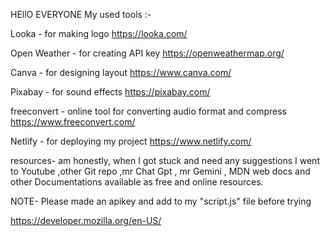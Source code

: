 HEllO EVERYONE
My used tools :- 

Looka - for making logo
https://looka.com/

Open Weather - for creating API key
https://openweathermap.org/

Canva - for designing layout
https://www.canva.com/

Pixabay - for sound effects
https://pixabay.com/

freeconvert - online tool for converting audio format and compress
https://www.freeconvert.com/

Netlify - for deploying my project
https://www.netlify.com/

resources-
am honestly, when I got stuck and need any suggestions I went to Youtube ,other Git repo ,mr Chat Gpt , mr Gemini , MDN web docs and other Documentations available as free and online resources.

NOTE- 
Please made an apikey and add to my "script.js" file before trying

https://developer.mozilla.org/en-US/